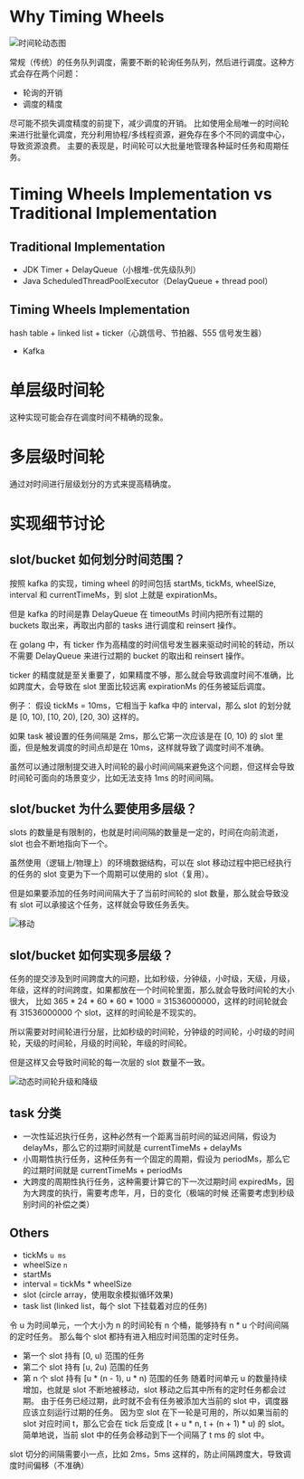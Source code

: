 # Why Timing Wheels

![时间轮动态图](https://pic2.zhimg.com/v2-3ecdb3b5a6be2d82d004bbd8371daafd_b.gif)

常规（传统）的任务队列调度，需要不断的轮询任务队列，然后进行调度。这种方式会存在两个问题：

- 轮询的开销
- 调度的精度

尽可能不损失调度精度的前提下，减少调度的开销。 比如使用全局唯一的时间轮来进行批量化调度，充分利用协程/多线程资源，避免存在多个不同的调度中心，导致资源浪费。
主要的表现是，时间轮可以大批量地管理各种延时任务和周期任务。

# Timing Wheels Implementation vs Traditional Implementation

## Traditional Implementation

- JDK Timer + DelayQueue（小根堆-优先级队列）
- Java ScheduledThreadPoolExecutor（DelayQueue + thread pool）

## Timing Wheels Implementation

hash table + linked list + ticker（心跳信号、节拍器、555 信号发生器）

- Kafka

# 单层级时间轮

这种实现可能会存在调度时间不精确的现象。

# 多层级时间轮

通过对时间进行层级划分的方式来提高精确度。

# 实现细节讨论

## slot/bucket 如何划分时间范围？

按照 kafka 的实现，timing wheel 的时间包括 startMs, tickMs, wheelSize, interval 和 currentTimeMs，到 slot 上就是 expirationMs。

但是 kafka 的时间是靠 DelayQueue 在 timeoutMs 时间内把所有过期的 buckets 取出来，再取出内部的 tasks 进行调度和 reinsert 操作。

在 golang 中，有 ticker 作为高精度的时间信号发生器来驱动时间轮的转动，所以不需要 DelayQueue 来进行过期的 bucket 的取出和 reinsert 操作。

ticker 的精度就是至关重要了，如果精度不够，那么就会导致调度时间不准确，比如跨度大，会导致在 slot 里面比较远离 expirationMs 的任务被延后调度。

例子：
假设 tickMs = 10ms，它相当于 kafka 中的 interval，那么 slot 的划分就是 [0, 10), [10, 20), [20, 30) 这样的。

如果 task 被设置的任务间隔是 2ms，那么它第一次应该是在 [0, 10) 的 slot 里面，但是触发调度的时间点却是在 10ms，这样就导致了调度时间不准确。

虽然可以通过限制提交进入时间轮的最小时间间隔来避免这个问题，但这样会导致时间轮可面向的场景变少，比如无法支持 1ms 的时间间隔。

## slot/bucket 为什么要使用多层级？
slots 的数量是有限制的，也就是时间间隔的数量是一定的，时间在向前流逝，slot 也会不断地指向下一个。

虽然使用（逻辑上/物理上）的环境数据结构，可以在 slot 移动过程中把已经执行的任务的 slot 变更为下一个周期可以使用的 slot（复用）。

但是如果要添加的任务时间间隔大于了当前时间轮的 slot 数量，那么就会导致没有 slot 可以承接这个任务，这样就会导致任务丢失。

![移动](https://pic1.zhimg.com/v2-480d1f3a2ddea9a5ccbc87235accc5d0_b.gif)

## slot/bucket 如何实现多层级？

任务的提交涉及到时间跨度大的问题，比如秒级，分钟级，小时级，天级，月级，年级，这样的时间跨度，如果都放在一个时间轮里面，那么就会导致时间轮的大小很大，
比如 365 * 24 * 60 * 60 * 1000 = 31536000000，这样的时间轮就会有 31536000000 个 slot，这样的时间轮是不现实的。

所以需要对时间轮进行分层，比如秒级的时间轮，分钟级的时间轮，小时级的时间轮，天级的时间轮，月级的时间轮，年级的时间轮。

但是这样又会导致时间轮的每一次层的 slot 数量不一致。

![动态时间轮升级和降级](https://pic4.zhimg.com/v2-32981874757256e8b1bff6841f60a2cf_b.gif)

## task 分类
- 一次性延迟执行任务，这种必然有一个距离当前时间的延迟间隔，假设为 delayMs，那么它的过期时间就是 currentTimeMs + delayMs
- 小周期性执行任务，这种任务有一个固定的周期，假设为 periodMs，那么它的过期时间就是 currentTimeMs + periodMs
- 大跨度的周期性执行任务，这种需要计算它的下一次过期时间 expiredMs，因为大跨度的执行，需要考虑年，月，日的变化（极端的时候
还需要考虑到秒级别时间的补偿之类）


## Others
- tickMs `u ms`
- wheelSize `n`
- startMs
- interval = tickMs * wheelSize
- slot (circle array，使用取余模拟循环效果)
- task list (linked list，每个 slot 下挂载着对应的任务)

令 u 为时间单元，一个大小为 n 的时间轮有 n 个桶，能够持有 n * u 个时间间隔的定时任务。
那么每个 slot 都持有进入相应时间范围的定时任务。

- 第一个 slot 持有 [0, u) 范围的任务
- 第二个 slot 持有 [u, 2u) 范围的任务
- 第 n 个 slot 持有 [u * (n - 1), u * n) 范围的任务
  随着时间单元 u 的数量持续增加，也就是 slot 不断地被移动，slot 移动之后其中所有的定时任务都会过期。
  由于任务已经过期，此时就不会有任务被添加大当前的 slot 中，调度器应该立刻运行过期的任务。
  因为空 slot 在下一轮是可用的，所以如果当前的 slot 对应时间 t，那么它会在 tick 后变成 [t + u * n, t + (n + 1) * u) 的 slot。
  简单地说，当前 slot 中的任务会移动到下一个间隔了 t ms 的 slot 中。

slot 切分的间隔需要小一点，比如 2ms，5ms 这样的，防止间隔跨度大，导致调度时间偏移（不准确）
